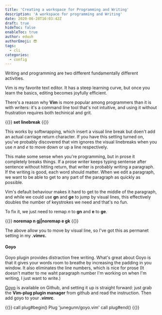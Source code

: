 ```yaml
---
title: 'Creating a workspace for Programming and Writing'
description: 'A workspace for programming and Writing'
date: 2020-06-28T16:03:42Z
draft: true
hideToc: false
enableToc: true
author: eduuh
authorEmoji: 😎
tags:
  - cli
categories:
  - config
---
```


Writing and programming are two different fundamentally different activities.

Vim is my favorite text editor. It has a steep learning curve, but once you learn the basics, editing becomes
joyfully efficient.

There's a reason why **Vim** is more popular among programmers than it is with writers: it's a command line tool that's not intuitive, and using it without frustration requires both techinical and grit.

{{<boxmd>}}
**set linebreak**
{{</boxmd>}}

This works by softwrapping, which insert a visual line break but doen't add an actual carriage return character.
If you have this setting turned on, you've probably discovered that vim ignores the visual linebreaks when you use _n_ and _e_ to move down or up a line respectively.

This make some sense when you're programming, but in prose it completely breaks things. If a prose writer keeps typing sentense after sentence without hitting return, that writer is probably writing a paragraph. If the writing is good, each word should matter. When we edit a paragraph, we want to be able to get to any part of the paragraph as quickly as possible.

Vim's default behaviour makes it hard to get to the middle of the paragraph, and while we could use **gn** and **ge** to jump by visual lines, this effectively doubles the number of keystrokes we need and that's no fun.

To fix it, we just need to remap _n_ to **gn** and **e** to **ge**.

{{<boxmd>}}
**noremap n gj|noremap e gk**
{{</boxmd>}}

The above allow you to move by visual line, so I've got this as permanet setting in my **.vimrc.**

#### Goyo

Goyo plugin provides distraction free writing. What's great about Goyo is that it gives your words room to breathe by increasing the padding in you window. It also eliminates the line numbers, which is nice for prose (It doesn't matter to me waht paragraph number I'm working on when I'm writing, I just want to write.)

[Goyo]() is available on Github, and setting it up is straight forward: just grab the **Vim-plug plugin manager**
from github and read the instruction. Then add goyo to your **.vimrc**.

{{<boxmd>}}
call plug#begin() Plug
'junegunn/goyo.vim'
call plug#end()
{{</boxmd>}}
